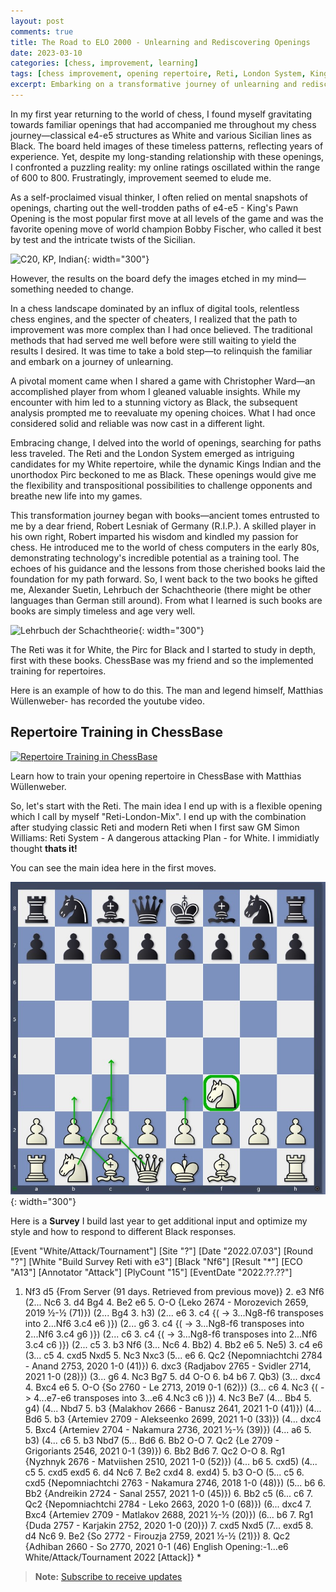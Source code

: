 ```yaml
---
layout: post
comments: true
title: The Road to ELO 2000 - Unlearning and Rediscovering Openings
date: 2023-03-10
categories: [chess, improvement, learning]
tags: [chess improvement, opening repertoire, Reti, London System, Kings Indian, Pirc, chess books]
excerpt: Embarking on a transformative journey of unlearning and rediscovery, I ventured into uncharted territory to elevate my chess game and explore new openings.
---
```


In my first year returning to the world of chess, I found myself gravitating towards familiar openings that had accompanied me throughout my chess journey—classical e4-e5 structures as White and various Sicilian lines as Black. The board held images of these timeless patterns, reflecting years of experience. Yet, despite my long-standing relationship with these openings, I confronted a puzzling reality: my online ratings oscillated within the range of 600 to 800. Frustratingly, improvement seemed to elude me.

As a self-proclaimed visual thinker, I often relied on mental snapshots of openings, charting out the well-trodden paths of e4-e5 - King's Pawn Opening is the most popular first move at all levels of the game and was the favorite opening move of world champion Bobby Fischer, who called it best by test and the intricate twists of the Sicilian. 

![C20, KP, Indian](https://github.com/Egbert-Azure/egbert-azure.Github.io/assets/55332675/1a03e7af-34e3-4e7e-8303-e3f76a09aecb){: width="300"}

However, the results on the board defy the images etched in my mind—something needed to change.

In a chess landscape dominated by an influx of digital tools, relentless chess engines, and the specter of cheaters, I realized that the path to improvement was more complex than I had once believed. The traditional methods that had served me well before were still waiting to yield the results I desired. It was time to take a bold step—to relinquish the familiar and embark on a journey of unlearning.

A pivotal moment came when I shared a game with Christopher Ward—an accomplished player from whom I gleaned valuable insights. While my encounter with him led to a stunning victory as Black, the subsequent analysis prompted me to reevaluate my opening choices. What I had once considered solid and reliable was now cast in a different light.

Embracing change, I delved into the world of openings, searching for paths less traveled. The Reti and the London System emerged as intriguing candidates for my White repertoire, while the dynamic Kings Indian and the unorthodox Pirc beckoned to me as Black. These openings would give me the flexibility and transpositional possibilities to challenge opponents and breathe new life into my games.

This transformation journey began with books—ancient tomes entrusted to me by a dear friend, Robert Lesniak of Germany (R.I.P.). A skilled player in his own right, Robert imparted his wisdom and kindled my passion for chess. He introduced me to the world of chess computers in the early 80s, demonstrating technology's incredible potential as a training tool. The echoes of his guidance and the lessons from those cherished books laid the foundation for my path forward.
So, I went back to the two books he gifted me, Alexander Suetin, Lehrbuch der Schachtheorie (there might be other languages than German still around). From what I learned is such books are books are simply timeless and age very well.

![Lehrbuch der Schachtheorie](https://github.com/Egbert-Azure/egbert-azure.Github.io/assets/55332675/460a187a-e8bd-4188-8764-3efd2c561df9 "Lehrbuch der Schachtheorie"){: width="300"}


The Reti was it for White, the Pirc for Black and I started to study in depth, first with these books.
ChessBase was my friend and so the implemented training for repertoires.

Here is an example of how to do this. The man and legend himself, Matthias Wüllenweber- has recorded the youtube video.

## Repertoire Training in ChessBase

[![Repertoire Training in ChessBase](https://img.youtube.com/vi/ZZ6idKvSNlA/maxresdefault.jpg)](https://www.youtube.com/watch?v=ZZ6idKvSNlA&t=32s)

Learn how to train your opening repertoire in ChessBase with Matthias Wüllenweber.

So, let's start with the Reti. The main idea I end up with is a flexible opening which I call by myself "Reti-London-Mix". I end up with the combination after studying classic Reti and modern Reti when I first saw GM Simon Williams: Reti System - A dangerous attacking Plan - for White. I immidiatly thought **thats it!**

You can see the main idea here in the first moves.

![Reti-London](<../jpg/Screenshot 2023-08-12 082815.jpg>){: width="300"}

Here is a **Survey** I build last year to get additional input and optimize my style and how to respond to different Black responses.


<div class="cbreplay">
[Event "White/Attack/Tournament"]
[Site "?"]
[Date "2022.07.03"]
[Round "?"]
[White "Build Survey Reti with e3"]
[Black "Nf6"]
[Result "*"]
[ECO "A13"]
[Annotator "Attack"]
[PlyCount "15"]
[EventDate "2022.??.??"]

1. Nf3 d5 {From Server (91 days. Retrieved from previous move)} 2. e3 Nf6 (2... Nc6 3. d4 Bg4 4. Be2 e6 5. O-O {Leko 2674 - Morozevich 2659, 2019 ½-½ (71)}) (2... Bg4 3. h3) (2... e6 3. c4 {( -> 3...Ng8-f6 transposes into 2...Nf6 3.c4 e6 )}) (2... g6 3. c4 {( -> 3...Ng8-f6 transposes into 2...Nf6 3.c4 g6 )}) (2... c6 3. c4 {( -> 3...Ng8-f6 transposes into 2...Nf6 3.c4 c6 )}) (2... c5 3. b3 Nf6 (3... Nc6 4. Bb2) 4. Bb2 e6 5. Ne5) 3. c4 e6 (3... c5 4. cxd5 Nxd5 5. Nc3 Nxc3 (5... e6 6. Qc2 {Nepomniachtchi 2784 - Anand 2753, 2020 1-0 (41)}) 6. dxc3 {Radjabov 2765 - Svidler 2714, 2021 1-0 (28)}) (3... g6 4. Nc3 Bg7 5. d4 O-O 6. b4 b6 7. Qb3) (3... dxc4 4. Bxc4 e6 5. O-O {So 2760 - Le 2713, 2019 0-1 (62)}) (3... c6 4. Nc3 {( -> 4...e7-e6 transposes into 3...e6 4.Nc3 c6 )}) 4. Nc3 Be7 (4... Bb4 5. g4) (4... Nbd7 5. b3 {Malakhov 2666 - Banusz 2641, 2021 1-0 (41)}) (4... Bd6 5. b3 {Artemiev 2709 - Alekseenko 2699, 2021 1-0 (33)}) (4... dxc4 5. Bxc4 {Artemiev 2704 - Nakamura 2736, 2021 ½-½ (39)}) (4... a6 5. b3) (4... c6 5. b3 Nbd7 (5... Bd6 6. Bb2 O-O 7. Qc2 {Le 2709 - Grigoriants 2546, 2021 0-1 (39)}) 6. Bb2 Bd6 7. Qc2 O-O 8. Rg1 {Nyzhnyk 2676 - Matviishen 2510, 2021 1-0 (52)}) (4... b6 5. cxd5) (4... c5 5. cxd5 exd5 6. d4 Nc6 7. Be2 cxd4 8. exd4) 5. b3 O-O (5... c5 6. cxd5 {Nepomniachtchi 2763 - Nakamura 2746, 2018 1-0 (48)}) (5... b6 6. Bb2 {Andreikin 2724 - Sanal 2557, 2021 1-0 (45)}) 6. Bb2 c5 (6... c6 7. Qc2 {Nepomniachtchi 2784 - Leko 2663, 2020 1-0 (68)}) (6... dxc4 7. Bxc4 {Artemiev 2709 - Matlakov 2688, 2021 ½-½ (20)}) (6... b6 7. Rg1 {Duda 2757 - Karjakin 2752, 2020 1-0 (20)}) 7. cxd5 Nxd5 (7... exd5 8. d4 Nc6 9. Be2 {So 2772 - Firouzja 2759, 2021 ½-½ (21)}) 8. Qc2 {Adhiban 2660 - So 2770, 2021 0-1 (46) English Opening:-1...e6 White/Attack/Tournament 2022 [Attack]} *
</div>


> **Note:** [Subscribe to receive updates](https://follow.it/senior-chess-improver?leanpub)
